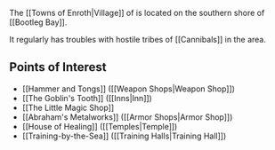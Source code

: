 
The [[Towns of Enroth|Village]] of is located on the southern shore of [[Bootleg Bay]].

It regularly has troubles with hostile tribes of [[Cannibals]] in the area.
## Points of Interest
* [[Hammer and Tongs]] ([[Weapon Shops|Weapon Shop]])
* [[The Goblin's Tooth]] ([[Inns|Inn]])
* [[The Little Magic Shop]]
* [[Abraham's Metalworks]] ([[Armor Shops|Armor Shop]])
* [[House of Healing]] ([[Temples|Temple]])
* [[Training-by-the-Sea]] ([[Training Halls|Training Hall]])
